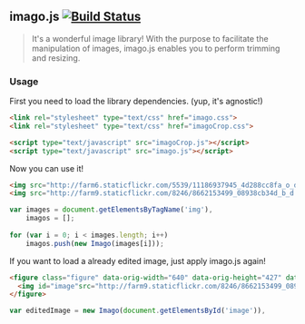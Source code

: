 ## imago.js [![Build Status](https://travis-ci.org/evandroeisinger/imago.js.svg?branch=master)](https://travis-ci.org/evandroeisinger/imago.js)

> It's a wonderful image library! With the purpose to facilitate the manipulation of images, imago.js enables you to perform trimming and resizing.

### Usage
First you need to load the library dependencies. (yup, it's agnostic!)

```html
<link rel="stylesheet" type="text/css" href="imago.css">
<link rel="stylesheet" type="text/css" href="imagoCrop.css">
```
```html
<script type="text/javascript" src="imagoCrop.js"></script>
<script type="text/javascript" src="imago.js"></script>
```
Now you can use it!
```html
<img src="http://farm6.staticflickr.com/5539/11186937945_4d288cc8fa_o_d.jpg" alt="Davide Gabino">
<img src="http://farm9.staticflickr.com/8246/8662153499_08938cb34d_b_d.jpg" alt="Davide Gabino">
```
```javascript
var images = document.getElementsByTagName('img'),
    imagos = [];
    
for (var i = 0; i < images.length; i++)
    imagos.push(new Imago(images[i]));
```
If you want to load a already edited image, just apply imago.js again!
```html
<figure class="figure" data-orig-width="640" data-orig-height="427" data-width="985" data-height="657" data-top="0" data-left="0">
  <img id="image"src="http://farm9.staticflickr.com/8246/8662153499_08938cb34d_b_d.jpg" alt="Davide Gabino" class="figure__image">
</figure>
```
```javascript
var editedImage = new Imago(document.getElementsById('image')),
```

